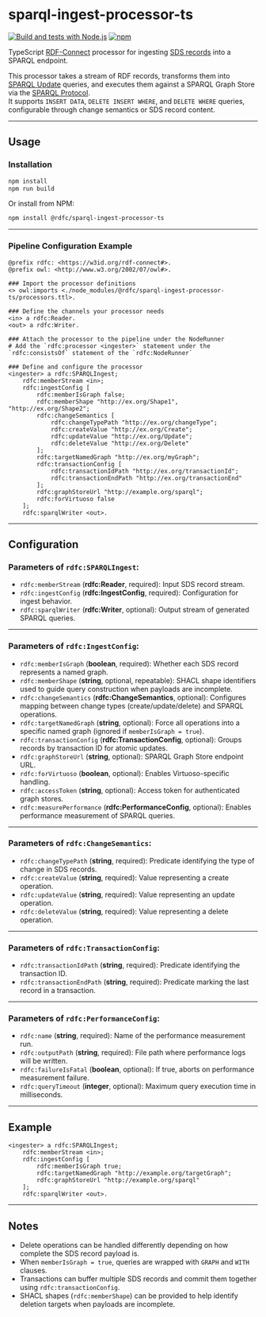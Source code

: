 # sparql-ingest-processor-ts

[![Build and tests with Node.js](https://github.com/rdf-connect/sparql-ingest-processor-ts/actions/workflows/build-test.yml/badge.svg)](https://github.com/rdf-connect/sparql-ingest-processor-ts/actions/workflows/build-test.yml) [![npm](https://img.shields.io/npm/v/@rdfc/sparql-ingest-processor-ts.svg?style=popout)](https://npmjs.com/package/@rdfc/sparql-ingest-processor-ts)

TypeScript [RDF-Connect](https://rdf-connect.github.io/rdfc.github.io/) processor for ingesting [SDS records](https://treecg.github.io/SmartDataStreams-Spec/) into a SPARQL endpoint.

This processor takes a stream of RDF records, transforms them into [SPARQL Update](https://www.w3.org/TR/sparql11-update/) queries, and executes them against a SPARQL Graph Store via the [SPARQL Protocol](https://www.w3.org/TR/sparql11-protocol/).  
It supports `INSERT DATA`, `DELETE INSERT WHERE`, and `DELETE WHERE` queries, configurable through change semantics or SDS record content.

---

## Usage

### Installation

```bash
npm install
npm run build
```

Or install from NPM:

```bash
npm install @rdfc/sparql-ingest-processor-ts
```

---

### Pipeline Configuration Example

```turtle
@prefix rdfc: <https://w3id.org/rdf-connect#>.
@prefix owl: <http://www.w3.org/2002/07/owl#>.

### Import the processor definitions
<> owl:imports <./node_modules/@rdfc/sparql-ingest-processor-ts/processors.ttl>.

### Define the channels your processor needs
<in> a rdfc:Reader.
<out> a rdfc:Writer.

### Attach the processor to the pipeline under the NodeRunner
# Add the `rdfc:processor <ingester>` statement under the `rdfc:consistsOf` statement of the `rdfc:NodeRunner`

### Define and configure the processor
<ingester> a rdfc:SPARQLIngest;
    rdfc:memberStream <in>;
    rdfc:ingestConfig [
        rdfc:memberIsGraph false;
        rdfc:memberShape "http://ex.org/Shape1", "http://ex.org/Shape2";
        rdfc:changeSemantics [
            rdfc:changeTypePath "http://ex.org/changeType";
            rdfc:createValue "http://ex.org/Create";
            rdfc:updateValue "http://ex.org/Update";
            rdfc:deleteValue "http://ex.org/Delete"
        ];
        rdfc:targetNamedGraph "http://ex.org/myGraph";
        rdfc:transactionConfig [
            rdfc:transactionIdPath "http://ex.org/transactionId";
            rdfc:transactionEndPath "http://ex.org/transactionEnd"
        ];
        rdfc:graphStoreUrl "http://example.org/sparql";
        rdfc:forVirtuoso false
    ];
    rdfc:sparqlWriter <out>.
```

---

## Configuration

### Parameters of `rdfc:SPARQLIngest`:
- `rdfc:memberStream` (**rdfc:Reader**, required): Input SDS record stream.
- `rdfc:ingestConfig` (**rdfc:IngestConfig**, required): Configuration for ingest behavior.
- `rdfc:sparqlWriter` (**rdfc:Writer**, optional): Output stream of generated SPARQL queries.

---

### Parameters of `rdfc:IngestConfig`:
- `rdfc:memberIsGraph` (**boolean**, required): Whether each SDS record represents a named graph.
- `rdfc:memberShape` (**string**, optional, repeatable): SHACL shape identifiers used to guide query construction when payloads are incomplete.
- `rdfc:changeSemantics` (**rdfc:ChangeSemantics**, optional): Configures mapping between change types (create/update/delete) and SPARQL operations.
- `rdfc:targetNamedGraph` (**string**, optional): Force all operations into a specific named graph (ignored if `memberIsGraph = true`).
- `rdfc:transactionConfig` (**rdfc:TransactionConfig**, optional): Groups records by transaction ID for atomic updates.
- `rdfc:graphStoreUrl` (**string**, optional): SPARQL Graph Store endpoint URL.
- `rdfc:forVirtuoso` (**boolean**, optional): Enables Virtuoso-specific handling.
- `rdfc:accessToken` (**string**, optional): Access token for authenticated graph stores.
- `rdfc:measurePerformance` (**rdfc:PerformanceConfig**, optional): Enables performance measurement of SPARQL queries.

---

### Parameters of `rdfc:ChangeSemantics`:
- `rdfc:changeTypePath` (**string**, required): Predicate identifying the type of change in SDS records.
- `rdfc:createValue` (**string**, required): Value representing a create operation.
- `rdfc:updateValue` (**string**, required): Value representing an update operation.
- `rdfc:deleteValue` (**string**, required): Value representing a delete operation.

---

### Parameters of `rdfc:TransactionConfig`:
- `rdfc:transactionIdPath` (**string**, required): Predicate identifying the transaction ID.
- `rdfc:transactionEndPath` (**string**, required): Predicate marking the last record in a transaction.

---

### Parameters of `rdfc:PerformanceConfig`:
- `rdfc:name` (**string**, required): Name of the performance measurement run.
- `rdfc:outputPath` (**string**, required): File path where performance logs will be written.
- `rdfc:failureIsFatal` (**boolean**, optional): If true, aborts on performance measurement failure.
- `rdfc:queryTimeout` (**integer**, optional): Maximum query execution time in milliseconds.

---

## Example

```turtle
<ingester> a rdfc:SPARQLIngest;
    rdfc:memberStream <in>;
    rdfc:ingestConfig [
        rdfc:memberIsGraph true;
        rdfc:targetNamedGraph "http://example.org/targetGraph";
        rdfc:graphStoreUrl "http://example.org/sparql"
    ];
    rdfc:sparqlWriter <out>.
```

---

## Notes

- Delete operations can be handled differently depending on how complete the SDS record payload is.
- When `memberIsGraph = true`, queries are wrapped with `GRAPH` and `WITH` clauses.
- Transactions can buffer multiple SDS records and commit them together using `rdfc:transactionConfig`.
- SHACL shapes (`rdfc:memberShape`) can be provided to help identify deletion targets when payloads are incomplete.

